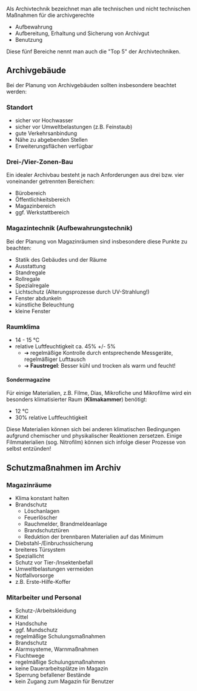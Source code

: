 Als Archivtechnik bezeichnet man alle technischen und nicht technischen Maßnahmen für die archivgerechte

- Aufbewahrung
- Aufbereitung, Erhaltung und Sicherung von Archivgut
- Benutzung 

Diese fünf Bereiche nennt man auch die "Top 5" der Archivtechniken.



## Archivgebäude 

Bei der Planung von Archivgebäuden sollten insbesondere beachtet werden:



### Standort 

* sicher vor Hochwasser
* sicher vor Umweltbelastungen (z.B. Feinstaub)
* gute Verkehrsanbindung
* Nähe zu abgebenden Stellen
* Erweiterungsflächen verfügbar



### Drei-/Vier-Zonen-Bau 

Ein idealer Archivbau besteht je nach Anforderungen aus drei bzw. vier voneinander getrennten Bereichen:

* Bürobereich
* Öffentlichkeitsbereich
* Magazinbereich
* ggf. Werkstattbereich



### Magazintechnik (Aufbewahrungstechnik)

Bei der Planung von Magazinräumen sind insbesondere diese Punkte zu beachten:

* Statik des Gebäudes und der Räume
* Ausstattung
* Standregale
* Rollregale
* Spezialregale
* Lichtschutz (Alterungsprozesse durch UV-Strahlung!)
 * Fenster abdunkeln
 * künstliche Beleuchtung
 * kleine Fenster



### Raumklima 

* 14 - 15 °C
* relative Luftfeuchtigkeit ca. 45% +/- 5%
  * &#10132; regelmäßige Kontrolle durch entsprechende Messgeräte, regelmäßiger Lufttausch
  * &#10132; **Faustregel**: Besser kühl und trocken als warm und feucht!



#### Sondermagazine 
Für einige Materialien, z.B. Filme, Dias, Mikrofiche und Mikrofilme wird ein besonders klimatisierter Raum (**Klimakammer**) benötigt:

* 12 °C
* 30% relative Luftfeuchtigkeit

Diese Materialien können sich bei anderen klimatischen Bedingungen aufgrund chemischer und physikalischer Reaktionen zersetzen. Einige Filmmaterialien (sog. Nitrofilm) können sich infolge dieser Prozesse von selbst entzünden!



## Schutzmaßnahmen im Archiv 

### Magazinräume 

* Klima konstant halten
* Brandschutz
  * Löschanlagen
  * Feuerlöscher
  * Rauchmelder, Brandmeldeanlage
  * Brandschutztüren
  * Reduktion der brennbaren Materialien auf das Minimum
* Diebstahl-/Einbruchssicherung
* breiteres Türsystem
* Speziallicht
* Schutz vor Tier-/Insektenbefall
* Umweltbelastungen vermeiden
* Notfallvorsorge
 * z.B. Erste-Hilfe-Koffer



### Mitarbeiter und Personal 

* Schutz-/Arbeitskleidung
 * Kittel
 * Handschuhe
 * ggf. Mundschutz
 * regelmäßige Schulungsmaßnahmen
* Brandschutz
 * Alarmsysteme, Warnmaßnahmen
 * Fluchtwege
 * regelmäßige Schulungsmaßnahmen
* keine Dauerarbeitsplätze im Magazin
* Sperrung befallener Bestände
* kein Zugang zum Magazin für Benutzer